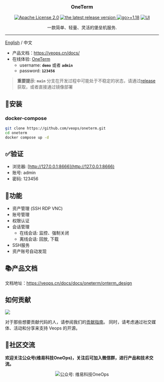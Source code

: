 <h3 align="center">OneTerm</h3>
<p align="center">
  <a href="https://github.com/veops/oneterm/blob/main/LICENSE"><img src="https://img.shields.io/github/license/veops/oneterm" alt="Apache License 2.0"></a>
  <a href="https://github.com/veops/oneterm/releases">
    <img alt="the latest release version" src="https://img.shields.io/github/v/release/veops/oneterm?color=75C1C4&include_prereleases&label=Release&logo=github&logoColor=white">
  </a>
  <a href=""><img src="https://img.shields.io/badge/Go-%3E%3D%201.18-%23007d9c" alt="go>=1.18"></a>
  <a href="https:https://github.com/sendya/ant-design-pro-vue"><img src="https://img.shields.io/badge/UI-Ant%20Design%20Pro%20Vue-brightgreen" alt="UI"></a>
</p>

<p align="center">
 一款简单、轻量、灵活的堡垒机服务.
</p>

---
[English](README.md) / 中文
- 产品文档：https://veops.cn/docs/
- 在线体验: <a href="https://term.veops.cn/oneterm/workstation" target="_blank">OneTerm</a>
    - username: **`demo`**   或者   **`admin`**
    - password: **`123456`**
> **重要提示**:  **`main`** 分支在开发过程中可能处于不稳定的状态，请通过[release](https://github.com/veops/oneterm/releases)获取，或者直接通过镜像部署


## 🚀安装

### docker-compose

```bash
git clone https://github.com/veops/oneterm.git
cd oneterm
docker compose up -d
```

## ✅验证
- 浏览器: [http://127.0.0.1:8666](http://127.0.0.1:8666)
- 账号: admin
- 密码: 123456

## 🎯功能

- 资产管理 (SSH RDP VNC)
- 账号管理
- 权限认证
- 会话管理
  - 在线会话: 监控、强制关闭
  - 离线会话: 回放, 下载
- SSH服务
- 资产账号自动发现

## 📚产品文档

文档地址：https://veops.cn/docs/docs/oneterm/onterm_design


## 如何贡献

<a href="https://github.com/veops/oneterm/graphs/contributors">
  <img src="https://contrib.rocks/image?repo=veops/oneterm" />
</a>

对于那些想要贡献代码的人，请参阅我们的[贡献指南](CONTRIBUTING.md)。
同时，请考虑通过社交媒体、活动和分享来支持 Veops 的开源。

## 🤝社区交流

**欢迎关注公众号(维易科技OneOps)，关注后可加入微信群，进行产品和技术交流。**

<p align="center">
  <img src="docs/images/wechat.png" alt="公众号: 维易科技OneOps" />
</p>